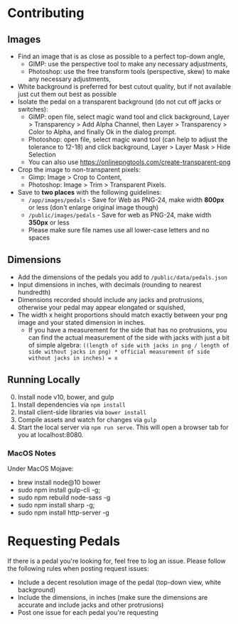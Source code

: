 # Contributing

## Images

-   Find an image that is as close as possible to a perfect top-down angle,
    -   GIMP: use the perspective tool to make any necessary adjustments,
    -   Photoshop: use the free transform tools (perspective, skew) to make any necessary adjustments,
-   White background is preferred for best cutout quality, but if not available just cut them out best as possible
-   Isolate the pedal on a transparent background (do not cut off jacks or switches):
    -   GIMP: open file, select magic wand tool and click background, Layer > Transparency > Add Alpha Channel, then Layer > Transparency > Color to Alpha, and finally Ok in the dialog prompt.
    -   Photoshop: open file, select magic wand tool (can help to adjust the tolerance to 12-18) and click background, Layer > Layer Mask > Hide Selection
    -   You can also use https://onlinepngtools.com/create-transparent-png
-   Crop the image to non-transparent pixels:
    -   Gimp: Image > Crop to Content,
    -   Photoshop: Image > Trim > Transparent Pixels.
-   Save to **two places** with the following guidelines:
    -   `/app/images/pedals` - Save for Web as PNG-24, make width **800px** or less (don't enlarge original image though)
    -   `/public/images/pedals` - Save for web as PNG-24, make width **350px** or less
    -   Please make sure file names use all lower-case letters and no spaces

## Dimensions

-   Add the dimensions of the pedals you add to `/public/data/pedals.json`
-   Input dimensions in inches, with decimals (rounding to nearest hundredth)
-   Dimensions recorded should include any jacks and protrusions, otherwise your pedal may appear elongated or squished,
-   The width x height proportions should match exactly between your png image and your stated dimension in inches.
    -   If you have a measurement for the side that has no protrusions, you can find the actual measurement of the side with jacks with just a bit of simple algebra: `((length of side with jacks in png / length of side without jacks in png) * official measurement of side without jacks in inches) = x`

## Running Locally

0. Install node v10, bower, and gulp
1. Install dependencies via `npm install`
2. Install client-side libraries via `bower install`
3. Compile assets and watch for changes via `gulp`
4. Start the local server via `npm run serve`. This will open a browser tab for you at localhost:8080.

### MacOS Notes

Under MacOS Mojave:

-   brew install node@10 bower
-   sudo npm install gulp-cli -g;
-   sudo npm rebuild node-sass -g
-   sudo npm install sharp -g;
-   sudo npm install http-server -g

# Requesting Pedals

If there is a pedal you're looking for, feel free to log an issue. Please follow the following rules when posting request issues:

-   Include a decent resolution image of the pedal (top-down view, white background)
-   Include the dimensions, in inches (make sure the dimensions are accurate and include jacks and other protrusions)
-   Post one issue for each pedal you're requesting
